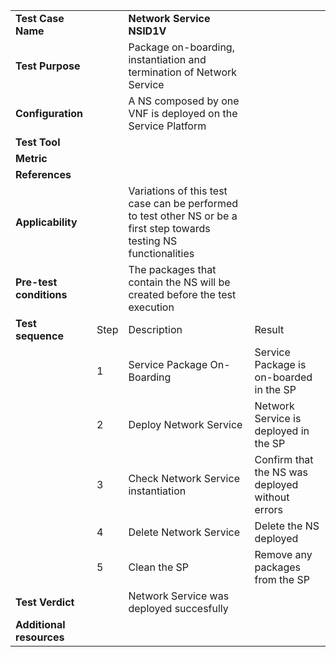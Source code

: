 |||||
| :--- | :--- | :--- | :--- |
| __Test Case Name__ | | __Network Service NSID1V__ | |
| __Test Purpose__ | | Package on-boarding, instantiation and termination of Network Service| |
| __Configuration__ | | A NS composed by one VNF is deployed on the Service Platform| |
| __Test Tool__ | | | |
| __Metric__ | | | |
| __References__ | |  | |
| __Applicability__ | | Variations of this test case can be performed to test other NS or be a first step towards testing NS functionalities | |
| __Pre-test conditions__ | | The packages that contain the NS will be created before the test execution| |
| __Test sequence__ | Step | Description | Result |
| | 1 | Service Package On-Boarding | Service Package is on-boarded in the SP|
| | 2 | Deploy Network Service | Network Service is deployed in the SP |
| | 3 | Check Network Service instantiation | Confirm that the NS was deployed without errors |
| | 4 | Delete Network Service | Delete the NS deployed |
| | 5 | Clean the SP | Remove any packages from the SP | 
| __Test Verdict__ | | Network Service was deployed succesfully | |
| __Additional resources__ | | | |

